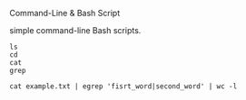 Command-Line & Bash Script

simple command-line Bash scripts. 

```
ls
cd
cat
grep
```

```
cat example.txt | egrep 'fisrt_word|second_word' | wc -l
```

